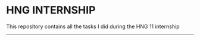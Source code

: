 # HNG INTERNSHIP

This repository contains all the tasks I did during the HNG 11 internship

---------------------------
